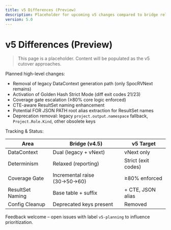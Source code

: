 ```yaml
---
title: v5 Differences (Preview)
description: Placeholder for upcoming v5 changes compared to bridge release v4.5.
version: 5.0
---
```


# v5 Differences (Preview)

> This page is a placeholder. Content will be populated as the v5 cutover approaches.

Planned high-level changes:

- Removal of legacy DataContext generation path (only SpocRVNext remains)
- Activation of Golden Hash Strict Mode (diff exit codes 21/23)
- Coverage gate escalation (≥80% core logic enforced)
- CTE-aware ResultSet naming enhancement
- Potential FOR JSON PATH root alias extraction for ResultSet names
- Deprecation removal: legacy `project.output.namespace` fallback, `Project.Role.Kind`, other obsolete keys

Tracking & Status:

| Area             | Bridge (v4.5)                | v5 Target           |
| ---------------- | ---------------------------- | ------------------- |
| DataContext      | Dual (legacy + vNext)        | vNext only          |
| Determinism      | Relaxed (reporting)          | Strict (exit codes) |
| Coverage Gate    | Incremental raise (30→50→60) | ≥80% enforced       |
| ResultSet Naming | Base table + suffix          | + CTE, JSON alias   |
| Config Cleanup   | Deprecated keys present      | Removed             |

Feedback welcome – open issues with label `v5-planning` to influence prioritization.
